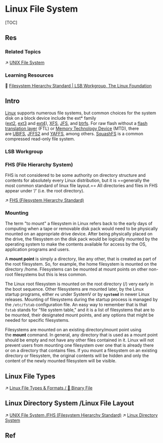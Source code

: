 # Linux File System

[TOC]


## Res
### Related Topics
↗ [UNIX File System](../../../../UNIX%20Family/📌%20UNIX%20Kernel/UNIX%20IO%20&%20Files%20Management/UNIX%20File%20System/UNIX%20File%20System.md)


### Learning Resources
📂 [Filesystem Hierarchy Standard | LSB Workgroup, The Linux Foundation](https://refspecs.linuxfoundation.org/FHS_3.0/fhs/index.html)



## Intro
[Linux](https://en.wikipedia.org/wiki/Linux "Linux") supports numerous file systems, but common choices for the system disk on a block device include the ext* family ([ext2](https://en.wikipedia.org/wiki/Ext2 "Ext2"), [ext3](https://en.wikipedia.org/wiki/Ext3 "Ext3") and [ext4](https://en.wikipedia.org/wiki/Ext4 "Ext4")), [XFS](https://en.wikipedia.org/wiki/XFS "XFS"), [JFS](https://en.wikipedia.org/wiki/JFS_(file_system) "JFS (file system)"), and [btrfs](https://en.wikipedia.org/wiki/Btrfs "Btrfs"). For raw flash without a [flash translation layer](https://en.wikipedia.org/wiki/Flash_translation_layer "Flash translation layer") (FTL) or [Memory Technology Device](https://en.wikipedia.org/wiki/Memory_Technology_Device "Memory Technology Device") (MTD), there are [UBIFS](https://en.wikipedia.org/wiki/UBIFS "UBIFS"), [JFFS2](https://en.wikipedia.org/wiki/JFFS2 "JFFS2") and [YAFFS](https://en.wikipedia.org/wiki/YAFFS "YAFFS"), among others. [SquashFS](https://en.wikipedia.org/wiki/SquashFS "SquashFS") is a common compressed read-only file system.


### LSB Workgroup


### FHS (File Hierarchy System)
FHS is not considered to be some authority on directory structure and contents for absolutely every Linux distribution, but it is ==generally the most common standard of linux file layout.== All directories and files in FHS appear under ‘/’ (i.e. the root directory).

↗ [FHS (Filesystem Hierarchy Standard)](../../../Linux%20Referenced%20Specifications/FHS%20(Filesystem%20Hierarchy%20Standard).md)


### Mounting
The term "to mount" a filesystem in Linux refers back to the early days of computing when a tape or removable disk pack would need to be physically mounted on an appropriate drive device. After being physically placed on the drive, the filesystem on the disk pack would be logically mounted by the operating system to make the contents available for access by the OS, application programs and users.

A **mount point** is simply a directory, like any other, that is created as part of the root filesystem. So, for example, the home filesystem is mounted on the directory /home. Filesystems can be mounted at mount points on other non-root filesystems but this is less common.

The Linux root filesystem is mounted on the root directory (/) very early in the boot sequence. Other filesystems are mounted later, by the Linux startup programs, either **`rc`** under SystemV or by **`systemd`** in newer Linux releases. Mounting of filesystems during the startup process is managed by the `/etc/fstab` configuration file. An easy way to remember that is that `fstab` stands for "file system table," and it is a list of filesystems that are to be mounted, their designated mount points, and any options that might be needed for specific filesystems.

Filesystems are mounted on an existing directory/mount point using the **mount** command. In general, any directory that is used as a mount point should be empty and not have any other files contained in it. Linux will not prevent users from mounting one filesystem over one that is already there or on a directory that contains files. If you mount a filesystem on an existing directory or filesystem, the original contents will be hidden and only the content of the newly mounted filesystem will be visible.



## Linux File Types
↗ [Linux File Types & Formats / 🎯 Binary File](Linux%20File%20Types%20&%20Formats/Linux%20File%20Types%20&%20Formats.md#🎯%20Binary%20File)



## Linux Directory System /Linux File Layout
↗ [UNIX File System /FHS (Filesystem Hierarchy Standard)](../../../../UNIX%20Family/📌%20UNIX%20Kernel/UNIX%20IO%20&%20Files%20Management/UNIX%20File%20System/UNIX%20File%20System.md#FHS%20(Filesystem%20Hierarchy%20Standard))
↗ [Linux Directory System](Linux%20Directory%20System.md)



## Ref
[Linux File Hierarchy Structure | GeeksforGeeks]: https://www.geeksforgeeks.org/linux-file-hierarchy-structure/

[Classic SysAdmin: The Linux Filesystem Explained]: https://www.linuxfoundation.org/blog/blog/classic-sysadmin-the-linux-filesystem-explained

[An introduction to Linux filesystems]: https://opensource.com/life/16/10/introduction-linux-filesystems

[👍 File system | Wikipedia]: https://en.wikipedia.org/wiki/File_system#

[👍 List of File Systems | Wikipedia]: https://en.wikipedia.org/wiki/List_of_file_systems

